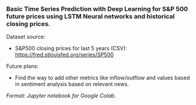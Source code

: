 ### Basic Time Series Prediction with Deep Learning for S&P 500 future prices using LSTM Neural networks and historical closing prices.

Dataset source:
- S&P500 closing prices for last 5 years (CSV): https://fred.stlouisfed.org/series/SP500

Future plans: 
- Find the way to add other metrics like inflow/outflow and values based in sentiment analysis based on relevant news.

*Format: Jupyter notebook for Google Colab.*
  
